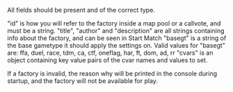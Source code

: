 All fields should be present and of the correct type.

"id" is how you will refer to the factory inside a map pool or a callvote, and must be a string.
"title", "author" and "description" are all strings containing info about the factory, and can be seen in Start Match
"basegt" is a string of the base gametype it should apply the settings on. Valid values for "basegt" are:
ffa, duel, race, tdm, ca, ctf, oneflag, har, ft, dom, ad, rr
"cvars" is an object containing key value pairs of the cvar names and values to set.

If a factory is invalid, the reason why will be printed in the console during startup, and the factory will not be available for play.